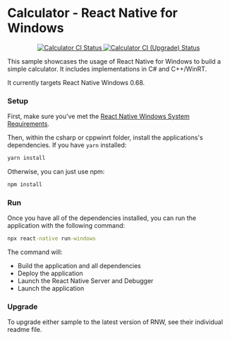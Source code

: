 # Calculator - React Native for Windows

<p align="center">
  <a href="https://github.com/microsoft/react-native-windows-samples/actions?query=workflow%3A%22Calculator+CI%22">
    <img src="https://github.com/microsoft/react-native-windows-samples/workflows/Calculator%20CI/badge.svg" alt="Calculator CI Status" />
  </a>
  <a href="https://github.com/microsoft/react-native-windows-samples/actions?query=workflow%3A%22Calculator+CI+%28Upgrade%29%22">
    <img src="https://github.com/microsoft/react-native-windows-samples/workflows/Calculator%20CI%20(Upgrade)/badge.svg" alt="Calculator CI (Upgrade) Status" />
  </a>
</p>

This sample showcases the usage of React Native for Windows to build a simple calculator. It includes implementations in C# and C++/WinRT.

It currently targets React Native Windows 0.68.

### Setup
First, make sure you've met the [React Native Windows System Requirements](https://microsoft.github.io/react-native-windows/docs/rnw-dependencies).

Then, within the csharp or cppwinrt folder, install the applications's dependencies. If you have `yarn` installed:

```cmd
yarn install
```

Otherwise, you can just use npm:

```cmd
npm install
```

### Run
Once you have all of the dependencies installed, you can run the application with the following command:

```cmd
npx react-native run-windows
```

The command will:
* Build the application and all dependencies
* Deploy the application
* Launch the React Native Server and Debugger
* Launch the application

### Upgrade
To upgrade either sample to the latest version of RNW, see their individual readme file.
